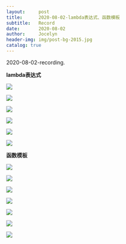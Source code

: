 ```yaml
---
layout:     post
title:      2020-08-02-lambda表达式、函数模板
subtitle:   Record
date:       2020-08-02
author:     Jocelyn
header-img: img/post-bg-2015.jpg
catalog: true
---
```


2020-08-02-recording.

**lambda表达式**

![](https://tva1.sinaimg.cn/large/007S8ZIlly1ghclg380urj30u012tne1.jpg)

![](https://tva1.sinaimg.cn/large/007S8ZIlly1ghclg2a8icj30u012twvk.jpg)

![](https://tva1.sinaimg.cn/large/007S8ZIlly1ghclg218lkj30u012tnf5.jpg)

![](https://tva1.sinaimg.cn/large/007S8ZIlly1ghclg1pg74j30u012t15f.jpg)

![](https://tva1.sinaimg.cn/large/007S8ZIlly1ghclg1gjwaj30u012th3d.jpg)

![](https://tva1.sinaimg.cn/large/007S8ZIlly1ghclg197j2j30u012t4bi.jpg)

**函数模板**

![](https://tva1.sinaimg.cn/large/007S8ZIlly1ghclg0ylagj30u012t7m0.jpg)

![](https://tva1.sinaimg.cn/large/007S8ZIlly1ghclg0p360j30u012tncv.jpg)

![](https://tva1.sinaimg.cn/large/007S8ZIlly1ghclg0frb5j30u012tqi5.jpg)

![](https://tva1.sinaimg.cn/large/007S8ZIlly1ghclfzovjuj30u012tduo.jpg)

![](https://tva1.sinaimg.cn/large/007S8ZIlly1ghclfz3q4wj30u012tk85.jpg)

![](https://tva1.sinaimg.cn/large/007S8ZIlly1ghclfyx8x4j30u012tk5q.jpg)

![](https://tva1.sinaimg.cn/large/007S8ZIlly1ghclfykmmlj30u012tdvp.jpg)







